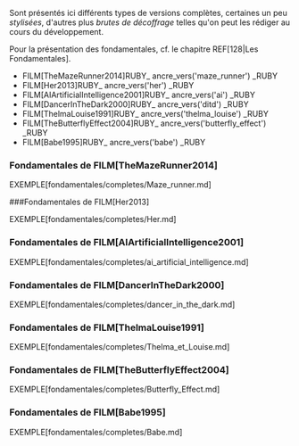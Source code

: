 <!-- Page: #635 Versions complètes des fondamentales -->

Sont présentés ici différents types de versions complètes, certaines un peu *stylisées*, d'autres plus *brutes de décoffrage* telles qu'on peut les rédiger au cours du développement.

Pour la présentation des fondamentales, cf. le chapitre REF[128|Les Fondamentales].

* FILM[TheMazeRunner2014]RUBY_ ancre_vers('maze_runner') _RUBY
* FILM[Her2013]RUBY_ ancre_vers('her') _RUBY
* FILM[AIArtificialIntelligence2001]RUBY_ ancre_vers('ai') _RUBY
* FILM[DancerInTheDark2000]RUBY_ ancre_vers('ditd') _RUBY
* FILM[ThelmaLouise1991]RUBY_ ancre_vers('thelma_louise') _RUBY
* FILM[TheButterflyEffect2004]RUBY_ ancre_vers('butterfly_effect') _RUBY
* FILM[Babe1995]RUBY_ ancre_vers('babe') _RUBY



<a name="maze_runner"></a>

### Fondamentales de FILM[TheMazeRunner2014]

EXEMPLE[fondamentales/completes/Maze_runner.md]


<a name="her"></a>

###Fondamentales de FILM[Her2013]

EXEMPLE[fondamentales/completes/Her.md]


<a name="ai"></a>

### Fondamentales de FILM[AIArtificialIntelligence2001]

EXEMPLE[fondamentales/completes/ai_artificial_intelligence.md]


<a name="ditd"></a>

### Fondamentales de FILM[DancerInTheDark2000]

EXEMPLE[fondamentales/completes/dancer_in_the_dark.md]


<a name="thelma_louise"></a>

### Fondamentales de FILM[ThelmaLouise1991]

EXEMPLE[fondamentales/completes/Thelma_et_Louise.md]


<a name="butterfly_effect"></a>

### Fondamentales de FILM[TheButterflyEffect2004]

EXEMPLE[fondamentales/completes/Butterfly_Effect.md]


<a name="babe"></a>

### Fondamentales de FILM[Babe1995]

EXEMPLE[fondamentales/completes/Babe.md]